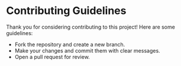 # Contributing Guidelines
Thank you for considering contributing to this project! Here are some guidelines:
- Fork the repository and create a new branch.
- Make your changes and commit them with clear messages.
- Open a pull request for review.
